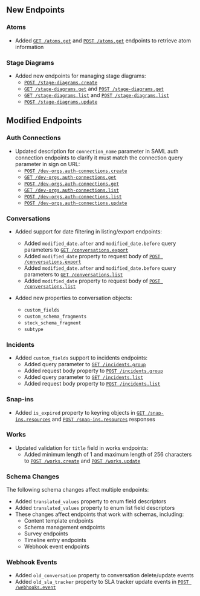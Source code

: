 
## New Endpoints

### Atoms
- Added [`GET /atoms.get`](/beta/api-reference/atoms/get-post) and [`POST /atoms.get`](/beta/api-reference/atoms/get-post) endpoints to retrieve atom information

### Stage Diagrams 
- Added new endpoints for managing stage diagrams:
  - [`POST /stage-diagrams.create`](/beta/api-reference/customization/stage-diagrams-create)
  - [`GET /stage-diagrams.get`](/beta/api-reference/customization/stage-diagrams-get-post) and [`POST /stage-diagrams.get`](/beta/api-reference/customization/stage-diagrams-get-post) 
  - [`GET /stage-diagrams.list`](/beta/api-reference/customization/stage-diagrams-list-post) and [`POST /stage-diagrams.list`](/beta/api-reference/customization/stage-diagrams-list-post)
  - [`POST /stage-diagrams.update`](/beta/api-reference/customization/stage-diagrams-update)

## Modified Endpoints

### Auth Connections
- Updated description for `connection_name` parameter in SAML auth connection endpoints to clarify it must match the connection query parameter in sign on URL:
  - [`POST /dev-orgs.auth-connections.create`](/beta/api-reference/auth-connection/dev-org-auth-connections-create)
  - [`GET /dev-orgs.auth-connections.get`](/beta/api-reference/auth-connection/dev-org-auth-connections-get-post)
  - [`POST /dev-orgs.auth-connections.get`](/beta/api-reference/auth-connection/dev-org-auth-connections-get-post)
  - [`GET /dev-orgs.auth-connections.list`](/beta/api-reference/auth-connection/dev-org-auth-connections-list-post)
  - [`POST /dev-orgs.auth-connections.list`](/beta/api-reference/auth-connection/dev-org-auth-connections-list-post)
  - [`POST /dev-orgs.auth-connections.update`](/beta/api-reference/auth-connection/dev-org-auth-connections-update)

### Conversations
- Added support for date filtering in listing/export endpoints:
  - Added `modified_date.after` and `modified_date.before` query parameters to [`GET /conversations.export`](/beta/api-reference/conversations/export-post)
  - Added `modified_date` property to request body of [`POST /conversations.export`](/beta/api-reference/conversations/export-post)
  - Added `modified_date.after` and `modified_date.before` query parameters to [`GET /conversations.list`](/beta/api-reference/conversations/list-post)
  - Added `modified_date` property to request body of [`POST /conversations.list`](/beta/api-reference/conversations/list-post)

- Added new properties to conversation objects:
  - `custom_fields`
  - `custom_schema_fragments`
  - `stock_schema_fragment`
  - `subtype`

### Incidents
- Added `custom_fields` support to incidents endpoints:
  - Added query parameter to [`GET /incidents.group`](/beta/api-reference/operate/incidents-group-post)
  - Added request body property to [`POST /incidents.group`](/beta/api-reference/operate/incidents-group-post)
  - Added query parameter to [`GET /incidents.list`](/beta/api-reference/operate/incidents-list-post)
  - Added request body property to [`POST /incidents.list`](/beta/api-reference/operate/incidents-list-post)

### Snap-ins
- Added `is_expired` property to keyring objects in [`GET /snap-ins.resources`](/beta/api-reference/snap-ins/resources-post) and [`POST /snap-ins.resources`](/beta/api-reference/snap-ins/resources-post) responses

### Works
- Updated validation for `title` field in works endpoints:
  - Added minimum length of 1 and maximum length of 256 characters to [`POST /works.create`](/beta/api-reference/works/create) and [`POST /works.update`](/beta/api-reference/works/update)

### Schema Changes
The following schema changes affect multiple endpoints:

- Added `translated_values` property to enum field descriptors
- Added `translated_values` property to enum list field descriptors
- These changes affect endpoints that work with schemas, including:
  - Content template endpoints
  - Schema management endpoints 
  - Survey endpoints
  - Timeline entry endpoints
  - Webhook event endpoints

### Webhook Events
- Added `old_conversation` property to conversation delete/update events
- Added `old_sla_tracker` property to SLA tracker update events in [`POST /webhooks.event`](/beta/api-reference/webhooks/event)